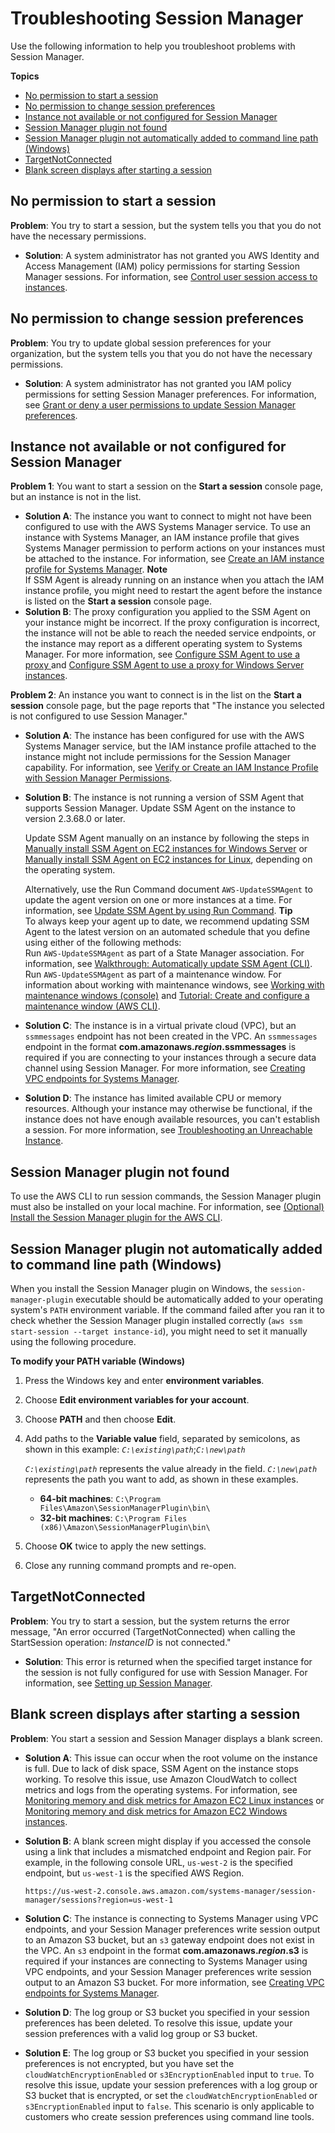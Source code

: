 # Troubleshooting Session Manager<a name="session-manager-troubleshooting"></a>

Use the following information to help you troubleshoot problems with Session Manager\.

**Topics**
+ [No permission to start a session](#session-manager-troubleshooting-start-permissions)
+ [No permission to change session preferences](#session-maner-troubleshooting-preferences-permissions)
+ [Instance not available or not configured for Session Manager](#session-manager-troubleshooting-instances)
+ [Session Manager plugin not found](#plugin-not-found)
+ [Session Manager plugin not automatically added to command line path \(Windows\)](#windows-plugin-env-var-not-set)
+ [TargetNotConnected](#ssh-target-not-connected)
+ [Blank screen displays after starting a session](#session-manager-troubleshooting-start-blank-screen)

## No permission to start a session<a name="session-manager-troubleshooting-start-permissions"></a>

**Problem**: You try to start a session, but the system tells you that you do not have the necessary permissions\.
+ **Solution**: A system administrator has not granted you AWS Identity and Access Management \(IAM\) policy permissions for starting Session Manager sessions\. For information, see [Control user session access to instances](session-manager-getting-started-restrict-access.md)\.

## No permission to change session preferences<a name="session-maner-troubleshooting-preferences-permissions"></a>

**Problem**: You try to update global session preferences for your organization, but the system tells you that you do not have the necessary permissions\.
+ **Solution**: A system administrator has not granted you IAM policy permissions for setting Session Manager preferences\. For information, see [Grant or deny a user permissions to update Session Manager preferences](preference-setting-permissions.md)\.

## Instance not available or not configured for Session Manager<a name="session-manager-troubleshooting-instances"></a>

**Problem 1**: You want to start a session on the **Start a session** console page, but an instance is not in the list\.
+ **Solution A**: The instance you want to connect to might not have been configured to use with the AWS Systems Manager service\. To use an instance with Systems Manager, an IAM instance profile that gives Systems Manager permission to perform actions on your instances must be attached to the instance\. For information, see [Create an IAM instance profile for Systems Manager](setup-instance-profile.md)\. 
**Note**  
If SSM Agent is already running on an instance when you attach the IAM instance profile, you might need to restart the agent before the instance is listed on the **Start a session** console page\.
+ **Solution B**: The proxy configuration you applied to the SSM Agent on your instance might be incorrect\. If the proxy configuration is incorrect, the instance will not be able to reach the needed service endpoints, or the instance may report as a different operating system to Systems Manager\. For more information, see [Configure SSM Agent to use a proxy ](sysman-proxy-with-ssm-agent.md) and [Configure SSM Agent to use a proxy for Windows Server instances](sysman-install-ssm-proxy.md)\.

**Problem 2**: An instance you want to connect is in the list on the **Start a session** console page, but the page reports that "The instance you selected is not configured to use Session Manager\." 
+ **Solution A**: The instance has been configured for use with the AWS Systems Manager service, but the IAM instance profile attached to the instance might not include permissions for the Session Manager capability\. For information, see [Verify or Create an IAM Instance Profile with Session Manager Permissions](session-manager-getting-started-instance-profile.md)\.
+ **Solution B**: The instance is not running a version of SSM Agent that supports Session Manager\. Update SSM Agent on the instance to version 2\.3\.68\.0 or later\. 

  Update SSM Agent manually on an instance by following the steps in [Manually install SSM Agent on EC2 instances for Windows Server](sysman-install-win.md) or [Manually install SSM Agent on EC2 instances for Linux](sysman-manual-agent-install.md), depending on the operating system\. 

  Alternatively, use the Run Command document `AWS-UpdateSSMAgent` to update the agent version on one or more instances at a time\. For information, see [Update SSM Agent by using Run Command](rc-console.md#rc-console-agentexample)\.
**Tip**  
To always keep your agent up to date, we recommend updating SSM Agent to the latest version on an automated schedule that you define using either of the following methods:  
Run `AWS-UpdateSSMAgent` as part of a State Manager association\. For information, see [Walkthrough: Automatically update SSM Agent \(CLI\)](sysman-state-cli.md)\.
Run `AWS-UpdateSSMAgent` as part of a maintenance window\. For information about working with maintenance windows, see [Working with maintenance windows \(console\)](sysman-maintenance-working.md) and [Tutorial: Create and configure a maintenance window \(AWS CLI\)](maintenance-windows-cli-tutorials-create.md)\.
+ **Solution C**: The instance is in a virtual private cloud \(VPC\), but an `ssmmessages` endpoint has not been created in the VPC\. An `ssmmessages` endpoint in the format **com\.amazonaws\.*region*\.ssmmessages** is required if you are connecting to your instances through a secure data channel using Session Manager\. For more information, see [Creating VPC endpoints for Systems Manager](setup-create-vpc.md#sysman-setting-up-vpc-create)\.
+ **Solution D**: The instance has limited available CPU or memory resources\. Although your instance may otherwise be functional, if the instance does not have enough available resources, you can't establish a session\. For more information, see [Troubleshooting an Unreachable Instance](https://docs.aws.amazon.com/AWSEC2/latest/UserGuide/instance-console.html)\.

## Session Manager plugin not found<a name="plugin-not-found"></a>

To use the AWS CLI to run session commands, the Session Manager plugin must also be installed on your local machine\. For information, see [\(Optional\) Install the Session Manager plugin for the AWS CLI](session-manager-working-with-install-plugin.md)\.

## Session Manager plugin not automatically added to command line path \(Windows\)<a name="windows-plugin-env-var-not-set"></a>

When you install the Session Manager plugin on Windows, the `session-manager-plugin` executable should be automatically added to your operating system's `PATH` environment variable\. If the command failed after you ran it to check whether the Session Manager plugin installed correctly \(`aws ssm start-session --target instance-id`\), you might need to set it manually using the following procedure\.

**To modify your PATH variable \(Windows\)**

1. Press the Windows key and enter **environment variables**\.

1. Choose **Edit environment variables for your account**\.

1. Choose **PATH** and then choose **Edit**\.

1. Add paths to the **Variable value** field, separated by semicolons, as shown in this example: *`C:\existing\path`*;*`C:\new\path`*

   *`C:\existing\path`* represents the value already in the field\. *`C:\new\path`* represents the path you want to add, as shown in these examples\.
   + **64\-bit machines**: `C:\Program Files\Amazon\SessionManagerPlugin\bin\`
   + **32\-bit machines**: `C:\Program Files (x86)\Amazon\SessionManagerPlugin\bin\` 

1. Choose **OK** twice to apply the new settings\.

1. Close any running command prompts and re\-open\.

## TargetNotConnected<a name="ssh-target-not-connected"></a>

**Problem**: You try to start a session, but the system returns the error message, "An error occurred \(TargetNotConnected\) when calling the StartSession operation: *InstanceID* is not connected\."
+ **Solution**: This error is returned when the specified target instance for the session is not fully configured for use with Session Manager\. For information, see [Setting up Session Manager](session-manager-getting-started.md)\.

## Blank screen displays after starting a session<a name="session-manager-troubleshooting-start-blank-screen"></a>

**Problem**: You start a session and Session Manager displays a blank screen\.
+ **Solution A**: This issue can occur when the root volume on the instance is full\. Due to lack of disk space, SSM Agent on the instance stops working\. To resolve this issue, use Amazon CloudWatch to collect metrics and logs from the operating systems\. For information, see [Monitoring memory and disk metrics for Amazon EC2 Linux instances](https://docs.aws.amazon.com/AWSEC2/latest/UserGuide/mon-scripts.html) or [Monitoring memory and disk metrics for Amazon EC2 Windows instances](https://docs.aws.amazon.com/AWSEC2/latest/WindowsGuide/mon-scripts.html)\.
+ **Solution B**: A blank screen might display if you accessed the console using a link that includes a mismatched endpoint and Region pair\. For example, in the following console URL, `us-west-2` is the specified endpoint, but `us-west-1` is the specified AWS Region\.

  ```
  https://us-west-2.console.aws.amazon.com/systems-manager/session-manager/sessions?region=us-west-1
  ```
+ **Solution C**: The instance is connecting to Systems Manager using VPC endpoints, and your Session Manager preferences write session output to an Amazon S3 bucket, but an `s3` gateway endpoint does not exist in the VPC\. An `s3` endpoint in the format **com\.amazonaws\.*region*\.s3** is required if your instances are connecting to Systems Manager using VPC endpoints, and your Session Manager preferences write session output to an Amazon S3 bucket\. For more information, see [Creating VPC endpoints for Systems Manager](setup-create-vpc.md#sysman-setting-up-vpc-create)\.
+ **Solution D**: The log group or S3 bucket you specified in your session preferences has been deleted\. To resolve this issue, update your session preferences with a valid log group or S3 bucket\.
+ **Solution E**: The log group or S3 bucket you specified in your session preferences is not encrypted, but you have set the `cloudWatchEncryptionEnabled` or `s3EncryptionEnabled` input to `true`\. To resolve this issue, update your session preferences with a log group or S3 bucket that is encrypted, or set the `cloudWatchEncryptionEnabled` or `s3EncryptionEnabled` input to `false`\. This scenario is only applicable to customers who create session preferences using command line tools\.